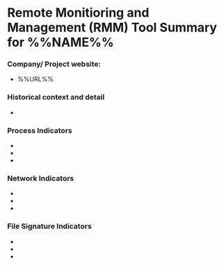 # Remote Monitioring and Management (RMM) Tool Summary for %%NAME%%

### Company/ Project website:
- %%URL%%

### Historical context and detail
- 

### Process Indicators
- 
- 
- 

### Network Indicators
- 
- 
-

### File Signature Indicators
- 
-
-